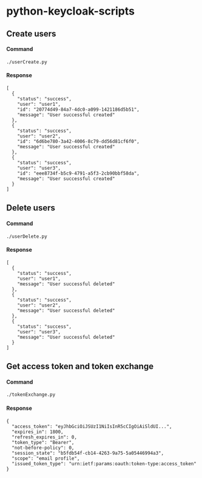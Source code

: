 # python-keycloak-scripts

## Create users
#### Command
```
./userCreate.py
```
#### Response
```
[
  {
    "status": "success",
    "user": "user1",
    "id": "20774d49-84a7-4dc0-a099-1421186d5b51",
    "message": "User successful created"
  },
  {
    "status": "success",
    "user": "user2",
    "id": "6d6be780-3a42-4006-8c79-dd56d81cf6f0",
    "message": "User successful created"
  },
  {
    "status": "success",
    "user": "user3",
    "id": "eee8734f-b5c9-4791-a5f3-2cb90bbf58da",
    "message": "User successful created"
  }
]
```

## Delete users
#### Command
```
./userDelete.py
```
#### Response
```
[
  {
    "status": "success",
    "user": "user1",
    "message": "User successful deleted"
  },
  {
    "status": "success",
    "user": "user2",
    "message": "User successful deleted"
  },
  {
    "status": "success",
    "user": "user3",
    "message": "User successful deleted"
  }
]
```

## Get access token and token exchange
#### Command
```
./tokenExchange.py
```
#### Response
```
{
  "access_token": "eyJhbGciOiJSUzI1NiIsInR5cCIgOiAiSldUI...",
  "expires_in": 1800,
  "refresh_expires_in": 0,
  "token_type": "Bearer",
  "not-before-policy": 0,
  "session_state": "b5fdb54f-cb14-4263-9a75-5a05446994a3",
  "scope": "email profile",
  "issued_token_type": "urn:ietf:params:oauth:token-type:access_token"
}
```
